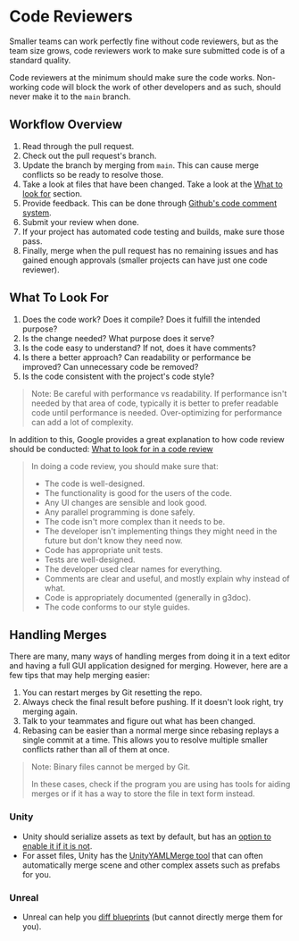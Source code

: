 # Code Reviewers

Smaller teams can work perfectly fine without code reviewers, but as
the team size grows, code reviewers work to make sure submitted code
is of a standard quality.

Code reviewers at the minimum should make sure the code works.
Non-working code will block the work of other developers and as such,
should never make it to the `main` branch.

## Workflow Overview

1. Read through the pull request.
2. Check out the pull request's branch.
3. Update the branch by merging from `main`. This can cause merge conflicts so be ready to resolve those.
4. Take a look at files that have been changed. Take a look at the [What to look for](#what-to-look-for) section.
5. Provide feedback. This can be done through
   [Github's code comment system](https://docs.github.com/en/pull-requests/collaborating-with-pull-requests/reviewing-changes-in-pull-requests/commenting-on-a-pull-request).
6. Submit your review when done.
7. If your project has automated code testing and builds, make sure those pass.
8. Finally, merge when the pull request has no remaining issues and has gained enough approvals (smaller projects can have just one code reviewer).

## What To Look For

1. Does the code work? Does it compile? Does it fulfill the intended purpose?
2. Is the change needed? What purpose does it serve?
3. Is the code easy to understand? If not, does it have comments?
4. Is there a better approach? Can readability or performance be improved? Can unnecessary code be removed?
5. Is the code consistent with the project's code style?

> Note: Be careful with performance vs readability. If performance
> isn't needed by that area of code, typically it is better to prefer
> readable code until performance is needed. Over-optimizing for
> performance can add a lot of complexity.

In addition to this, Google provides a great explanation to how code review should be conducted:
[What to look for in a code review](https://google.github.io/eng-practices/review/reviewer/looking-for.html)

> In doing a code review, you should make sure that:
> - The code is well-designed.
> - The functionality is good for the users of the code.
> - Any UI changes are sensible and look good.
> - Any parallel programming is done safely.
> - The code isn't more complex than it needs to be.
> - The developer isn't implementing things they might need in the future but don't know they need now.
> - Code has appropriate unit tests.
> - Tests are well-designed.
> - The developer used clear names for everything.
> - Comments are clear and useful, and mostly explain why instead of what.
> - Code is appropriately documented (generally in g3doc).
> - The code conforms to our style guides.

## Handling Merges

There are many, many ways of handling merges from doing it in a text
editor and having a full GUI application designed for merging.
However, here are a few tips that may help merging easier:

1. You can restart merges by Git resetting the repo.
2. Always check the final result before pushing. If it doesn't look
   right, try merging again.
3. Talk to your teammates and figure out what has been changed.
4. Rebasing can be easier than a normal merge since rebasing replays a
   single commit at a time. This allows you to resolve multiple
   smaller conflicts rather than all of them at once.

> Note: Binary files cannot be merged by Git.
> 
> In these cases, check if the program you are using has tools for
> aiding merges or if it has a way to store the file in text form
> instead.

### Unity

- Unity should serialize assets as text by default, but has
  an [option to enable it if it is not](https://docs.unity3d.com/Manual/class-EditorManager.html).
- For asset files, Unity has
  the [UnityYAMLMerge tool](https://docs.unity3d.com/Manual/SmartMerge.html)
  that can often automatically merge scene and other complex assets
  such as prefabs for you.

### Unreal

- Unreal can help
  you [diff blueprints](https://www.unrealengine.com/en-US/blog/diffing-blueprints)
  (but cannot directly merge them for you).
